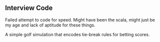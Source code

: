 ## Interview Code

Failed attempt to code for speed.  Might have been the scala, might just be my age and lack of aptitude for these things. 

A simple golf simulation that encodes tie-break rules for betting scores.

